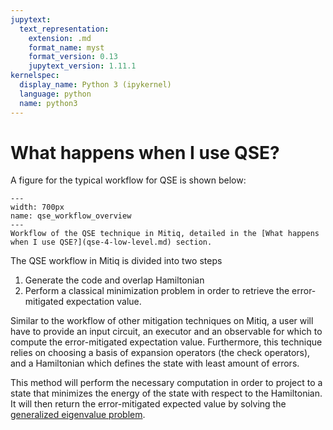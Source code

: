 ```yaml
---
jupytext:
  text_representation:
    extension: .md
    format_name: myst
    format_version: 0.13
    jupytext_version: 1.11.1
kernelspec:
  display_name: Python 3 (ipykernel)
  language: python
  name: python3
---
```


# What happens when I use QSE?

A figure for the typical workflow for QSE is shown below:

```{figure} ../img/qse-data-flow-diagram-v2.png
---
width: 700px
name: qse_workflow_overview
---
Workflow of the QSE technique in Mitiq, detailed in the [What happens when I use QSE?](qse-4-low-level.md) section.
```

The QSE workflow in Mitiq is divided into two steps

1. Generate the code and overlap Hamiltonian
2. Perform a classical minimization problem in order to retrieve the error-mitigated expectation value.

Similar to the workflow of other mitigation techniques on Mitiq, a user will have to provide an input circuit, an executor and an observable for which to compute the error-mitigated expectation value. Furthermore, this technique relies on choosing a basis of expansion operators (the check operators), and a Hamiltonian which defines the state with least amount of errors.

This method will perform the necessary computation in order to project to a state that minimizes the energy of the state with respect to the Hamiltonian. It will then return the error-mitigated expected value by solving the [generalized eigenvalue problem](https://en.wikipedia.org/wiki/Eigendecomposition_of_a_matrix#Generalized_eigenvalue_problem).
